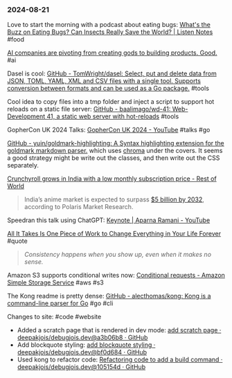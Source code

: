 ### 2024-08-21

Love to start the morning with a podcast about eating bugs: [What's the Buzz on Eating Bugs? Can Insects Really Save the World? | Listen Notes](https://www.listennotes.com/podcasts/gastropod/whats-the-buzz-on-eating-meAHkGhIYnC/) #food

[AI companies are pivoting from creating gods to building products. Good.](https://www.aisnakeoil.com/p/ai-companies-are-pivoting-from-creating) #ai

Dasel is cool: [GitHub - TomWright/dasel: Select, put and delete data from JSON, TOML, YAML, XML and CSV files with a single tool. Supports conversion between formats and can be used as a Go package.](https://github.com/TomWright/dasel) #tools

Cool idea to copy files into a tmp folder and inject a script to support hot reloads on a static file server: [GitHub - baalimago/wd-41: Web-Development 41, a static web server with hot-reloads](https://github.com/baalimago/wd-41) #tools

GopherCon UK 2024 Talks: [GopherCon UK 2024 - YouTube](https://www.youtube.com/playlist?list=PLDWZ5uzn69ezR6D6FUj_iBSOyRc9xaZFP#gopherconuk2024) #talks #go

[GitHub - yuin/goldmark-highlighting: A Syntax highlighting extension for the goldmark markdown parser.](https://github.com/yuin/goldmark-highlighting) which uses [chroma](https://github.com/alecthomas/chroma) under the covers. It seems a good strategy might be write out the classes, and then write out the CSS separately.

[Crunchyroll grows in India with a low monthly subscription price - Rest of World](https://restofworld.org/2024/crunchyroll-india-subscription-price/)

> India’s anime market is expected to surpass [$5 billion by 2032](https://www.polarismarketresearch.com/press-releases/india-anime-market#:~:text=%7C%20CAGR%3A%2013.3%25-,India%20Anime%20Market%20Size%20Worth%20USD,by%202032%20%7C%20CAGR%3A%2013.3%25), according to Polaris Market Research.

Speedran this talk using ChatGPT: [Keynote | Aparna Ramani - YouTube](https://www.youtube.com/watch?v=jJOF2gX3nw4)

[All It Takes Is One Piece of Work to Change Everything in Your Life Forever](https://timdenning.substack.com/p/all-it-takes-is-one-piece-of-work) #quote

> *Consistency happens when you show up, even when it makes no sense.*

Amazon S3 supports conditional writes now: [Conditional requests - Amazon Simple Storage Service](https://docs.aws.amazon.com/AmazonS3/latest/userguide/conditional-requests.html#conditional-writes) #aws #s3

The Kong readme is pretty dense: [GitHub - alecthomas/kong: Kong is a command-line parser for Go](https://github.com/alecthomas/kong) #go #cli

Changes to site: #code #website 
* Added a scratch page that is rendered in dev mode: [add scratch page · deepakjois/debugjois.dev@a3b06b8 · GitHub](https://github.com/deepakjois/debugjois.dev/commit/a3b06b88cc171fa9ada0f9ff987ea8807f60bc48)
* Add blockquote styling: [add blockquote styling · deepakjois/debugjois.dev@bf0d684 · GitHub](https://github.com/deepakjois/debugjois.dev/commit/bf0d68492ea8531380823e2ff71cf3315f8186d4)
* Used kong to refactor code: [Refactoring code to add a build command · deepakjois/debugjois.dev@105154d · GitHub](https://github.com/deepakjois/debugjois.dev/commit/105154dc4f59824a3482d54128e79b781dd5fa9d)